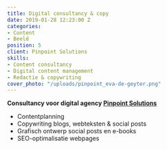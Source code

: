 ```yaml
---
title: Digital consultancy & copy
date: 2019-01-28 12:23:00 Z
categories:
- Content
- Beeld
position: 5
client: Pinpoint Solutions
skills:
- Content consultancy
- Digital content management
- Redactie & copywriting
cover_photo: "/uploads/pinpoint_eva-de-geyter.png"
---
```


**Consultancy voor digital agency [Pinpoint Solutions](https://pinpoint-solutions.be)**

* Contentplanning
* Copywriting blogs, webteksten & social posts
* Grafisch ontwerp social posts en e-books
* SEO-optimalisatie webpages